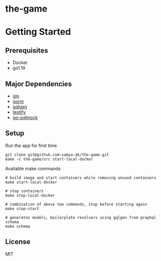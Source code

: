 # the-game

# Getting Started
## Prerequisites
- Docker
- go1.19

## Major Dependencies
- [gin](https://github.com/gin-gonic/gin)
- [gorm](https://github.com/go-gorm/gorm)
- [gqlgen](https://github.com/99designs/gqlgen)
- [testify](https://github.com/stretchr/testify)
- [go-sqlmock](https://github.com/DATA-DOG/go-sqlmock)

## Setup
Run the app for first time
``` shell
git clone git@github.com:samya-ak/the-game.git
make -C the-game/src start-local-docker
```

Available make commands
``` shell
# build image and start containers while removing unused containers
make start-local-docker

# stop containers
make stop-local-docker

# combination of above two commands, stop before starting again
make stop-start

# generates models, boilerplate resolvers using gqlgen from graphql schema
make schema
```

## License
MIT
